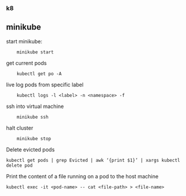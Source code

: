 ### k8

## minikube
start minikube:
```
    minikube start
```

get current pods
```
    kubectl get po -A
```

live log pods from specific label
```
    kubectl logs -l <label> -n <namespace> -f
```

ssh into virtual machine
```
    minikube ssh
```

halt cluster
```shell
    minikube stop
```

Delete evicted pods
```shell
kubectl get pods | grep Evicted | awk ‘{print $1}’ | xargs kubectl delete pod
```

Print the content of a file running on a pod to the host machine
```shell
kubectl exec -it <pod-name> -- cat <file-path> > <file-name>
```
